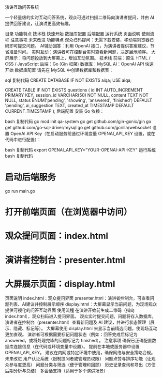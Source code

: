 演讲互动问答系统

一个轻量级的实时互动问答系统，观众可通过扫描二维码向演讲者提问，并由 AI 提供回答建议，让演讲更高效有趣。

目录
功能特点
技术栈
快速开始
数据库配置
后端配置
运行系统
页面说明
使用流程
注意事项
未来改进
功能特点
观众扫码提问：无需下载安装，移动端浏览器扫码即可提交问题。
AI辅助回答：利用 OpenAI 接口，为演讲者提供答案建议，节省准备时间。
实时互动：演讲者可在控制台实时查看新问题，决定展示顺序。
大屏展示：将问题投放到大屏幕上，增加互动氛围。
技术栈
前端：原生 HTML / CSS / JavaScript
后端：Go (Gin 框架)
数据库：MySQL
AI：OpenAI API
快速开始
数据库配置
请先在 MySQL 中创建数据库和数据表：

sql
复制代码
CREATE DATABASE IF NOT EXISTS aiqa;
USE aiqa;

CREATE TABLE IF NOT EXISTS questions (
    id INT AUTO_INCREMENT PRIMARY KEY,
    session_id VARCHAR(50) NOT NULL,
    content TEXT NOT NULL,
    status ENUM('pending', 'showing', 'answered', 'finished') DEFAULT 'pending',
    ai_suggestion TEXT,
    created_at TIMESTAMP DEFAULT CURRENT_TIMESTAMP
);
后端配置
安装 Go 依赖：

bash
复制代码
go mod init qa-system
go get github.com/gin-gonic/gin
go get github.com/go-sql-driver/mysql
go get github.com/gorilla/websocket
设置 OpenAI API Key（在启动服务前通过环境变量 OPENAI_API_KEY 设置，或在代码中进行配置）：

bash
复制代码
export OPENAI_API_KEY="YOUR-OPENAI-API-KEY"
运行系统
bash
复制代码
# 启动后端服务
go run main.go

# 打开前端页面（在浏览器中访问）
# 观众提问页面：index.html
# 演讲者控制台：presenter.html
# 大屏展示页面：display.html
页面说明
index.html：观众提问界面
presenter.html：演讲者控制台，可查看问题列表、AI建议并控制展示顺序
display.html：大屏幕显示当前问题，为现场观众提供可视化的问答互动界面
使用流程
在演讲开始前生成二维码（指向 index.html），观众扫码进入提问界面。
观众实时提交问题，问题将存入数据库。
演讲者在控制台（presenter.html）查看新问题及 AI 建议，并进行状态管理（展示、隐藏、标记等）。
大屏幕使用 display.html 来显示当前精选问题，使现场互动更加直观。
演讲者可根据需要标记问题状态（例如：回答完成后标记为 answered，或将处理完毕的问题标记为 finished）。
注意事项
确保已正确配置数据库连接信息（在代码或环境变量中设置）。
提前在本地或服务器中设置 OPENAI_API_KEY。
建议在内网或特定环境中使用，确保网络与安全策略合规。
未来改进
 用户认证系统（限制提问者或管理员权限）
 问题点赞与排序功能（让观众参与度更高）
 问题分类与筛选（便于管理和回顾）
 历史记录查询和导出（方便后期分析与总结）
 多会话支持（适用于多个演讲场景）